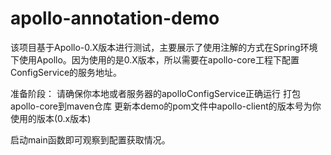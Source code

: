 # apollo-annotation-demo
该项目基于Apollo-0.X版本进行测试，主要展示了使用注解的方式在Spring环境下使用Apollo。因为使用的是0.X版本，所以需要在apollo-core工程下配置ConfigService的服务地址。

准备阶段：
  请确保你本地或者服务器的apolloConfigService正确运行
  打包apollo-core到maven仓库
  更新本demo的pom文件中apollo-client的版本号为你使用的版本(0.x版本)
  
 启动main函数即可观察到配置获取情况。
